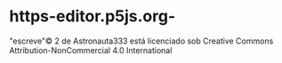# https-editor.p5js.org-
"escreve"© 2 de Astronauta333 está licenciado sob Creative Commons Attribution-NonCommercial 4.0 International
